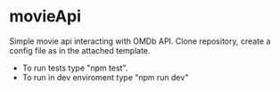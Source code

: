 # movieApi
Simple movie api interacting with OMDb API.
Clone repository, create a config file as in the attached template. 
  - To run tests type "npm test".
  - To run in dev enviroment type "npm run dev"

